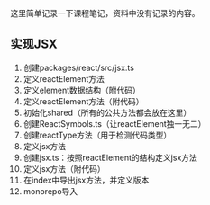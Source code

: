 这里简单记录一下课程笔记，资料中没有记录的内容。



## 实现JSX
1. 创建packages/react/src/jsx.ts
2. 定义reactElement方法
  1. 定义element数据结构（附代码）
  2. 定义reactElement方法（附代码）
3. 初始化shared（所有的公共方法都会放在这里）
  1. 创建ReactSymbols.ts（让reactElement独一无二）
  2. 创建reactType方法（用于检测代码类型）
4. 定义jsx方法
  1. 创建jsx.ts：按照reactElement的结构定义jsx方法
  2. 定义jsx方法（附代码）
5. 在index中导出jsx方法，并定义版本
6. monorepo导入